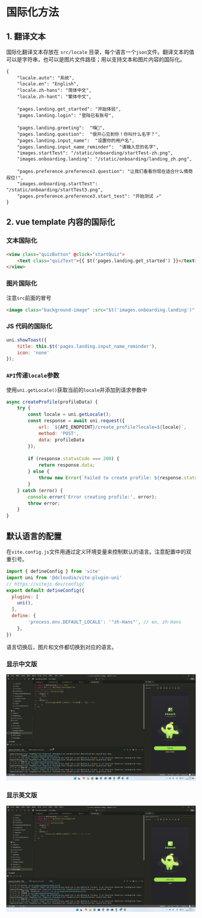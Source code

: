 # 国际化方法

## 1. 翻译文本
国际化翻译文本存放在 `src/locale` 目录，每个语言一个`json`文件。翻译文本的值可以是字符串，也可以是图片文件路径；用以支持文本和图片内容的国际化。

```
{
	"locale.auto": "系统",
	"locale.en": "English",
	"locale.zh-hans": "简体中文",
	"locale.zh-hant": "繁体中文",

	"pages.landing.get_started": "开始体验",
	"pages.landing.login": "登陆已有账号",

	"pages.landing.greeting":  "嗨👋",
	"pages.landing.question":  "很开心见到你！你叫什么名字？",
	"pages.landing.input_name":  "设置你的用户名",
	"pages.landing.input_name_reminder":  "请输入您的名字",
	"images.startTest": "/static/onboarding/startTest-zh.png",
    "images.onboarding.landing": "/static/onboarding/landing_zh.png",

	"pages.preference.preference3.question": "让我们看看你现在适合什么情商段位!",
	"images.onboarding.startTest": "/static/onboarding/startTest3.png",
	"pages.preference.preference3.start_test": "开始测试 ↗"
}
```

## 2. vue template 内容的国际化

### 文本国际化
```html
<view class="quizButton" @click="startQuiz">
    <text class="quizText">{{ $t('pages.landing.get_started') }}</text>
</view>
```

### 图片国际化
注意`src`前面的冒号
```html
<image class="background-image" :src="$t('images.onboarding.landing')" mode="widthFix"></image>
```

### JS 代码的国际化
```JavaScript
uni.showToast({
    title: this.$t('pages.landing.input_name_reminder'),
    icon: 'none'
});
```

### `API`传递`locale`参数

使用`uni.getLocale()`获取当前的`locale`并添加到请求参数中

```JavaScript
async createProfile(profileData) {
    try {
        const locale = uni.getLocale();
        const response = await uni.request({
            url: `${API_ENDPOINT}/create_profile?locale=${locale}`,
            method: 'POST',
            data: profileData
        });

        if (response.statusCode === 200) {
            return response.data;
        } else {
            throw new Error(`Failed to create profile: ${response.statusCode}`);
        }
    } catch (error) {
        console.error('Error creating profile:', error);
        throw error;
    }
}
```

## 默认语言的配置
在`vite.config.js`文件用通过定义环境变量来控制默认的语言。注意配置中的双重引号。

```JavaScript
import { defineConfig } from 'vite'
import uni from '@dcloudio/vite-plugin-uni'
// https://vitejs.dev/config/
export default defineConfig({
  plugins: [
    uni(),
  ],
  define: {
		'process.env.DEFAULT_LOCALE': '"zh-Hans"', // en, zh-Hans
	},
})
```

语言切换后，图片和文件都切换到对应的语言。

### 显示中文版
![alt text](docs/images/image_zh.png)

### 显示英文版
![alt text](docs/images/image_en.png)